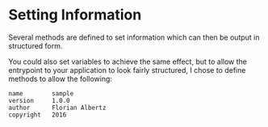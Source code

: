 # Setting Information
Several methods are defined to set information which can then be output in structured form.

You could also set variables to achieve the same effect, but to allow the entrypoint to your application to look fairly structured, I chose to define methods to allow the following:

```fish
name        sample
version     1.0.0
author      Florian Albertz
copyright   2016
```
